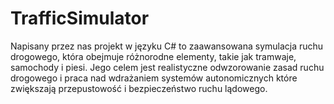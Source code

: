 # TrafficSimulator
Napisany przez nas projekt w języku C# to zaawansowana symulacja 
ruchu drogowego, która obejmuje różnorodne elementy, takie jak 
tramwaje, samochody i piesi. Jego celem jest realistyczne 
odwzorowanie zasad ruchu drogowego i praca nad wdrażaniem 
systemów autonomicznych które zwiększają przepustowość i 
bezpieczeństwo ruchu lądowego.
